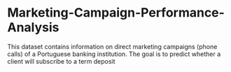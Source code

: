 # Marketing-Campaign-Performance-Analysis
This dataset contains information on direct marketing campaigns (phone calls) of a Portuguese banking institution. The goal is to predict whether a client will subscribe to a term deposit
